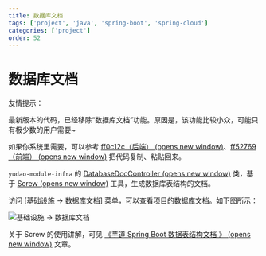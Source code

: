 ```yaml
---
title: 数据库文档
tags: ['project', 'java', 'spring-boot', 'spring-cloud']
categories: ['project']
order: 52
---
```

# 数据库文档

友情提示：

 最新版本的代码，已经移除“数据库文档”功能。原因是，该功能比较小众，可能只有极少数的用户需要~

 如果你系统里需要，可以参考 [ff0c12c（后端）  (opens new window)](https://gitee.com/zhijiantianya/ruoyi-vue-pro/commit/ff5276998cb956fc0878bf39a194040378ce7363)、[ff52769（前端）  (opens new window)](https://gitee.com/zhijiantianya/ruoyi-vue-pro/commit/ff5276998cb956fc0878bf39a194040378ce7363) 把代码复制、粘贴回来。

 `yudao-module-infra` 的 [DatabaseDocController  (opens new window)](https://github.com/YunaiV/ruoyi-vue-pro/blob/master/yudao-module-infra/yudao-module-infra-biz/src/main/java/cn/iocoder/yudao/module/infra/controller/admin/db/DatabaseDocController.java) 类，基于 [Screw  (opens new window)](https://github.com/pingfangushi/screw) 工具，生成数据库表结构的文档。

 访问 [基础设施 -> 数据库文档] 菜单，可以查看项目的数据库文档。如下图所示：

 ![基础设施 -> 数据库文档](https://doc.iocoder.cn/img/%E6%95%B0%E6%8D%AE%E5%BA%93%E6%96%87%E6%A1%A3/01.png)

 关于 Screw 的使用讲解，可见 [《芋道 Spring Boot 数据表结构文档 》  (opens new window)](https://www.iocoder.cn/Spring-Boot/DB-Doc-screw/?yudao) 文章。

